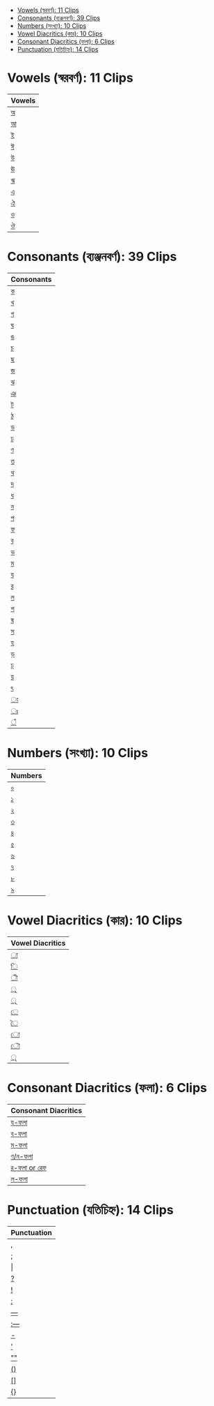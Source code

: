 - [Vowels (স্বরবর্ণ): 11 Clips](#vowels--11-clips)
- [Consonants (ব্যঞ্জনবর্ণ): 39 Clips](#consonants--39-clips)
- [Numbers (সংখ্যা): 10 Clips](#numbers--10-clips)
- [Vowel Diacritics (কার): 10 Clips](#vowel-diacritics--10-clips)
- [Consonant Diacritics (ফলা): 6 Clips](#consonant-diacritics--6-clips)
- [Punctuation (যতিচিহ্ন): 14 Clips](#punctuation--14-clips)

# Vowels (স্বরবর্ণ): 11 Clips

| Vowels               |
| -------------------- |
| [অ](./Vowels/1.wav)  |
| [আ](./Vowels/2.wav)  |
| [ই](./Vowels/3.wav)  |
| [ঈ](./Vowels/4.wav)  |
| [উ](./Vowels/5.wav)  |
| [ঊ](./Vowels/6.wav)  |
| [ঋ](./Vowels/7.wav)  |
| [এ](./Vowels/8.wav)  |
| [ঐ](./Vowels/9.wav)  |
| [ও](./Vowels/10.wav) |
| [ঔ](./Vowels/11.wav) |

# Consonants (ব্যঞ্জনবর্ণ): 39 Clips

| Consonants                |
| ------------------------- |
| [ক](./Consonants/1.wav)   |
| [খ](./Consonants/2.wav)   |
| [গ](./Consonants/3.wav)   |
| [ঘ](./Consonants/4.wav)   |
| [ঙ](./Consonants/5.wav)   |
| [চ](./Consonants/6.wav)   |
| [ছ](./Consonants/7.wav)   |
| [জ](./Consonants/8.wav)   |
| [ঝ](./Consonants/9.wav)   |
| [ঞ](./Consonants/10.wav)  |
| [ট](./Consonants/11.wav)  |
| [ঠ](./Consonants/12.wav)  |
| [ড](./Consonants/13.wav)  |
| [ঢ](./Consonants/14.wav)  |
| [ণ](./Consonants/15.wav)  |
| [ত](./Consonants/16.wav)  |
| [থ](./Consonants/17.wav)  |
| [দ](./Consonants/18.wav)  |
| [ধ](./Consonants/19.wav)  |
| [ন](./Consonants/20.wav)  |
| [প](./Consonants/21.wav)  |
| [ফ](./Consonants/22.wav)  |
| [ব](./Consonants/23.wav)  |
| [ভ](./Consonants/24.wav)  |
| [ম](./Consonants/25.wav)  |
| [য](./Consonants/26.wav)  |
| [র](./Consonants/27.wav)  |
| [ল](./Consonants/28.wav)  |
| [শ](./Consonants/29.wav)  |
| [ষ](./Consonants/30.wav)  |
| [স](./Consonants/31.wav)  |
| [হ](./Consonants/32.wav)  |
| [ড়](./Consonants/33.wav) |
| [ঢ়](./Consonants/34.wav) |
| [য়](./Consonants/35.wav) |
| [ৎ](./Consonants/36.wav)  |
| [ং](./Consonants/37.wav)  |
| [ঃ](./Consonants/38.wav)  |
| [ঁ](./Consonants/39.wav)  |

# Numbers (সংখ্যা): 10 Clips

| Numbers               |
| --------------------- |
| [০](./Numbers/1.wav)  |
| [১](./Numbers/2.wav)  |
| [২](./Numbers/3.wav)  |
| [৩](./Numbers/4.wav)  |
| [৪](./Numbers/5.wav)  |
| [৫](./Numbers/6.wav)  |
| [৬](./Numbers/7.wav)  |
| [৭](./Numbers/8.wav)  |
| [৮](./Numbers/9.wav)  |
| [৯](./Numbers/10.wav) |

# Vowel Diacritics (কার): 10 Clips

| Vowel Diacritics                 |
| -------------------------------- |
| [া](./Vowel%20Diacritics/1.wav)  |
| [ি](./Vowel%20Diacritics/2.wav)  |
| [ী](./Vowel%20Diacritics/3.wav)  |
| [ু](./Vowel%20Diacritics/4.wav)  |
| [ূ](./Vowel%20Diacritics/5.wav)  |
| [ে](./Vowel%20Diacritics/6.wav)  |
| [ৈ](./Vowel%20Diacritics/7.wav)  |
| [ো](./Vowel%20Diacritics/8.wav)  |
| [ৌ](./Vowel%20Diacritics/9.wav)  |
| [ৃ](./Vowel%20Diacritics/10.wav) |

# Consonant Diacritics (ফলা): 6 Clips

| Consonant Diacritics                           |
| ---------------------------------------------- |
| [য-ফলা](./Consonant%20Diacritics/1.wav)        |
| [ব-ফলা](./Consonant%20Diacritics/2.wav)        |
| [ম-ফলা](./Consonant%20Diacritics/3.wav)        |
| [ণ/ন-ফলা](./Consonant%20Diacritics/4.wav)      |
| [র-ফলা or রেফ](./Consonant%20Diacritics/5.wav) |
| [ল-ফলা](./Consonant%20Diacritics/6.wav)        |

# Punctuation (যতিচিহ্ন): 14 Clips

| Punctuation                  |
| ---------------------------- |
| [,](./Punctuation/1.wav)     |
| [;](./Punctuation/2.wav)     |
| [\|](./Punctuation/3.wav)    |
| [?](./Punctuation/4.wav)     |
| [!](./Punctuation/5.wav)     |
| [:](./Punctuation/6.wav)     |
| [—](./Punctuation/7.wav)     |
| [:—](./Punctuation/8.wav)    |
| [-](./Punctuation/9.wav)     |
| ['](./Punctuation/10.wav)    |
| [""](./Punctuation/11.wav)   |
| [()](./Punctuation/12.wav)   |
| [\[\]](./Punctuation/13.wav) |
| [{}](./Punctuation/14.wav)   |
